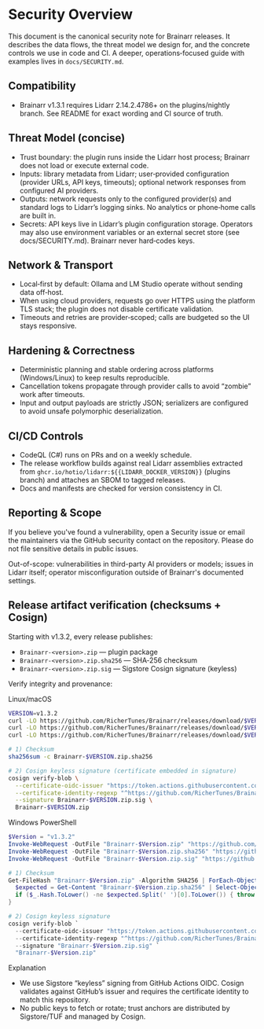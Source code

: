 # Security Overview

This document is the canonical security note for Brainarr releases. It describes the data flows, the threat model we design for, and the concrete controls we use in code and CI. A deeper, operations‑focused guide with examples lives in `docs/SECURITY.md`.

## Compatibility

- Brainarr v1.3.1 requires Lidarr 2.14.2.4786+ on the plugins/nightly branch. See README for exact wording and CI source of truth.

## Threat Model (concise)

- Trust boundary: the plugin runs inside the Lidarr host process; Brainarr does not load or execute external code.
- Inputs: library metadata from Lidarr; user‑provided configuration (provider URLs, API keys, timeouts); optional network responses from configured AI providers.
- Outputs: network requests only to the configured provider(s) and standard logs to Lidarr’s logging sinks. No analytics or phone‑home calls are built in.
- Secrets: API keys live in Lidarr’s plugin configuration storage. Operators may also use environment variables or an external secret store (see docs/SECURITY.md). Brainarr never hard‑codes keys.

## Network & Transport

- Local‑first by default: Ollama and LM Studio operate without sending data off‑host.
- When using cloud providers, requests go over HTTPS using the platform TLS stack; the plugin does not disable certificate validation.
- Timeouts and retries are provider‑scoped; calls are budgeted so the UI stays responsive.

## Hardening & Correctness

- Deterministic planning and stable ordering across platforms (Windows/Linux) to keep results reproducible.
- Cancellation tokens propagate through provider calls to avoid “zombie” work after timeouts.
- Input and output payloads are strictly JSON; serializers are configured to avoid unsafe polymorphic deserialization.

## CI/CD Controls

- CodeQL (C#) runs on PRs and on a weekly schedule.
- The release workflow builds against real Lidarr assemblies extracted from `ghcr.io/hotio/lidarr:${{LIDARR_DOCKER_VERSION}}` (plugins branch) and attaches an SBOM to tagged releases.
- Docs and manifests are checked for version consistency in CI.

## Reporting & Scope

If you believe you've found a vulnerability, open a Security issue or email the maintainers via the GitHub security contact on the repository. Please do not file sensitive details in public issues.

Out-of-scope: vulnerabilities in third-party AI providers or models; issues in Lidarr itself; operator misconfiguration outside of Brainarr's documented settings.

## Release artifact verification (checksums + Cosign)

Starting with v1.3.2, every release publishes:

- `Brainarr-<version>.zip` — plugin package
- `Brainarr-<version>.zip.sha256` — SHA‑256 checksum
- `Brainarr-<version>.zip.sig` — Sigstore Cosign signature (keyless)

Verify integrity and provenance:

Linux/macOS

```bash
VERSION=v1.3.2
curl -LO https://github.com/RicherTunes/Brainarr/releases/download/$VERSION/Brainarr-$VERSION.zip
curl -LO https://github.com/RicherTunes/Brainarr/releases/download/$VERSION/Brainarr-$VERSION.zip.sha256
curl -LO https://github.com/RicherTunes/Brainarr/releases/download/$VERSION/Brainarr-$VERSION.zip.sig

# 1) Checksum
sha256sum -c Brainarr-$VERSION.zip.sha256

# 2) Cosign keyless signature (certificate embedded in signature)
cosign verify-blob \
  --certificate-oidc-issuer "https://token.actions.githubusercontent.com" \
  --certificate-identity-regexp "^https://github.com/RicherTunes/Brainarr/.+" \
  --signature Brainarr-$VERSION.zip.sig \
  Brainarr-$VERSION.zip
```

Windows PowerShell

```powershell
$Version = "v1.3.2"
Invoke-WebRequest -OutFile "Brainarr-$Version.zip" "https://github.com/RicherTunes/Brainarr/releases/download/$Version/Brainarr-$Version.zip"
Invoke-WebRequest -OutFile "Brainarr-$Version.zip.sha256" "https://github.com/RicherTunes/Brainarr/releases/download/$Version/Brainarr-$Version.zip.sha256"
Invoke-WebRequest -OutFile "Brainarr-$Version.zip.sig" "https://github.com/RicherTunes/Brainarr/releases/download/$Version/Brainarr-$Version.zip.sig"

# 1) Checksum
Get-FileHash "Brainarr-$Version.zip" -Algorithm SHA256 | ForEach-Object {
  $expected = Get-Content "Brainarr-$Version.zip.sha256" | Select-Object -First 1
  if ($_.Hash.ToLower() -ne $expected.Split(' ')[0].ToLower()) { throw "SHA256 mismatch" } else { "Checksum OK" }
}

# 2) Cosign keyless signature
cosign verify-blob `
  --certificate-oidc-issuer "https://token.actions.githubusercontent.com" `
  --certificate-identity-regexp "^https://github.com/RicherTunes/Brainarr/.+" `
  --signature "Brainarr-$Version.zip.sig" `
  "Brainarr-$Version.zip"
```

Explanation

- We use Sigstore “keyless” signing from GitHub Actions OIDC. Cosign validates against GitHub’s issuer and requires the certificate identity to match this repository.
- No public keys to fetch or rotate; trust anchors are distributed by Sigstore/TUF and managed by Cosign.
